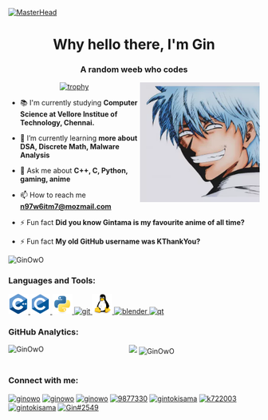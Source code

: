 [![MasterHead](https://github.com/GinOwO/GinOwO/blob/main/bacfcdc6615ed73d9ca519ab8c57651710aea489.gif)](https://steamcommunity.com/id/notGintoki/)
<h1 align="center">Why hello there, I'm Gin</h1>
<h3 align="center">A random weeb who codes</h3>
<div align="center">
<a href="https://github.com/GinOwO" target="blank"><img align="right" alt="Coding" width="240" src="https://github.com/GinOwO/GinOwO/blob/main/8abc2d3ff17beadd8197c8d00d8e65d1.png?raw=true"></a>

[![trophy](https://github-profile-trophy.vercel.app/?username=GinOwO&theme=onedark&row=2&&column=4)](https://github.com/ryo-ma/github-profile-trophy)
</div>

- 📚 I'm currently studying **Computer Science at Vellore Institue of Technology, Chennai.**

- 🌱 I’m currently learning **more about DSA, Discrete Math, Malware Analysis**

- 💬 Ask me about **C++, C, Python, gaming, anime**

- 📫 How to reach me **n97w6itm7@mozmail.com**

- ⚡ Fun fact **Did you know Gintama is my favourite anime of all time?**
  
- ⚡ Fun fact **My old GitHub username was KThankYou?**

<p align="left"> <img src="https://komarev.com/ghpvc/?username=GinOwO&label=Profile%20views&color=0e75b6&style=plastic" alt="GinOwO" /> </p>

<h3 align="left">Languages and Tools:</h3>
<p align="left"> <a href="https://www.w3schools.com/cpp/" target="_blank" rel="noreferrer"> <img src="https://raw.githubusercontent.com/devicons/devicon/master/icons/cplusplus/cplusplus-original.svg" alt="cplusplus" width="40" height="40"/> </a> <a href="https://www.cprogramming.com/" target="_blank" rel="noreferrer"> <img src="https://raw.githubusercontent.com/devicons/devicon/master/icons/c/c-original.svg" alt="c" width="40" height="40"/> </a> <a href="https://www.python.org" target="_blank" rel="noreferrer"> <img src="https://raw.githubusercontent.com/devicons/devicon/master/icons/python/python-original.svg" alt="python" width="40" height="40"/> </a> <a href="https://git-scm.com/" target="_blank" rel="noreferrer"> <img src="https://www.vectorlogo.zone/logos/git-scm/git-scm-icon.svg" alt="git" width="40" height="40"/> </a> <a href="https://www.linux.org/" target="_blank" rel="noreferrer"> <img src="https://raw.githubusercontent.com/devicons/devicon/master/icons/linux/linux-original.svg" alt="linux" width="40" height="40"/> </a> <a href="https://www.blender.org/" target="_blank" rel="noreferrer"> <img src="https://download.blender.org/branding/community/blender_community_badge_white.svg" alt="blender" width="40" height="40"/> </a> <a href="https://www.qt.io/" target="_blank" rel="noreferrer"> <img src="https://upload.wikimedia.org/wikipedia/commons/0/0b/Qt_logo_2016.svg" alt="qt" width="40" height="40"/> </a> </p>

<h3 align="left">GitHub Analytics:</h3>
<div align="center">
<img align="left" src="https://github-readme-stats.vercel.app/api?username=GinOwO&show_icons=true&theme=tokyonight&hide_border=true&locale=en" alt="GinOwO"/>
<img src='https://github-readme-stats.vercel.app/api/top-langs/?username=GinOwO&theme=tokyonight&hide_border=true&locale=en&layout=donut' />
<img align="center" src="https://github-readme-streak-stats.herokuapp.com/?user=GinOwO&theme=tokyonight&hide_border=true&locale=en" alt="GinOwO" />
</div>
<!--[![GitHub Streak](https://streak-stats.demolab.com?user=GinOwO&theme=transparent&hide_border=true&date_format=j%20M%5B%20Y%5D)](https://git.io/streak-stats)-->

<!--
<p><img align="center" src="https://github-readme-stats.vercel.app/api/top-langs?username=GinOwO&show_icons=true&theme=dark&hide_border=true&locale=en&layout=compact" alt="GinOwO" /></p>
-->
</br>
<h3 align="left">Connect with me:</h3>
<p align="left">
<a href="https://www.codewars.com/users/__K__" target="blank"><img align="center" src="https://www.codewars.com/packs/assets/logo.61192cf7.svg" alt="ginowo" height="30" width="30" /></a>
<a href="https://codeforces.com/profile/ginowo" target="blank"><img align="center" src="https://raw.githubusercontent.com/rahuldkjain/github-profile-readme-generator/master/src/images/icons/Social/codeforces.svg" alt="ginowo" height="30" width="40" /></a>
<a href="https://linkedin.com/in/ginowo" target="blank"><img align="center" src="https://raw.githubusercontent.com/rahuldkjain/github-profile-readme-generator/master/src/images/icons/Social/linked-in-alt.svg" alt="ginowo" height="30" width="40" /></a>
<a href="https://stackoverflow.com/users/9877330" target="blank"><img align="center" src="https://raw.githubusercontent.com/rahuldkjain/github-profile-readme-generator/master/src/images/icons/Social/stack-overflow.svg" alt="9877330" height="30" width="40" /></a>
<a href="https://www.codechef.com/users/gintokisama" target="blank"><img align="center" src="https://cdn.jsdelivr.net/npm/simple-icons@3.1.0/icons/codechef.svg" alt="gintokisama" height="30" width="40" /></a>
<a href="https://www.hackerrank.com/k722003" target="blank"><img align="center" src="https://raw.githubusercontent.com/rahuldkjain/github-profile-readme-generator/master/src/images/icons/Social/hackerrank.svg" alt="k722003" height="30" width="40" /></a>
<a href="https://www.leetcode.com/gintokisama" target="blank"><img align="center" src="https://raw.githubusercontent.com/rahuldkjain/github-profile-readme-generator/master/src/images/icons/Social/leet-code.svg" alt="gintokisama" height="30" width="40" /></a>
<a href="https://discord.gg/gin_.exe" target="blank"><img align="center" src="https://raw.githubusercontent.com/rahuldkjain/github-profile-readme-generator/master/src/images/icons/Social/discord.svg" alt="Gin#2549" height="30" width="40" /></a>
</p>

